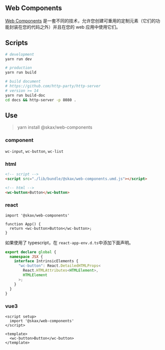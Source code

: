 ## Web Components

[Web Components](https://developer.mozilla.org/zh-CN/docs/Web/Web_Components) 是一套不同的技术，允许您创建可重用的定制元素（它们的功能封装在您的代码之外）并且在您的 web 应用中使用它们。

## Scripts

```bash
# development
yarn run dev

# production
yarn run build

# build document
# https://github.com/http-party/http-server
# version >= 14
yarn run build-doc
cd docs && http-server -p 8080 .
```

## Use

> yarn install @skax/web-components

### component

`wc-input`, `wc-button`, `wc-list`

### html

```html
<!-- script -->
<script src="./lib/bundle/@skax/web-components.umd.js"></script>

<!-- html -->
<wc-button>Button</wc-button>
```

### react

```tsx
import '@skax/web-components'

function App() {
  return <wc-button>Button</wc-button>;
}
```

如果使用了 typescript，在 `react-app-env.d.ts`中添加下面声明。

```ts
export declare global {
  namespace JSX {
    interface IntrinsicElements {
      "wc-button": React.DetailedHTMLProps<
        React.HTMLAttributes<HTMLElement>,
        HTMLElement
      >;
    }
  }
}
```

### vue3

```vue
<script setup>
  import '@skax/web-components'
</script>

<template>
  <wc-button>Button</wc-button>
</template>
```
